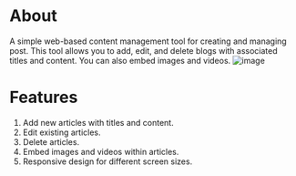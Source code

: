# About 
A simple web-based content management tool for creating and managing post. This tool allows you to add, edit, and delete blogs with associated titles and content. You can also embed images and videos.
![image](https://github.com/abhaykumarmandal/Bharat-Intern/assets/112566463/a0249eeb-a690-4a3c-a9c5-10429f9b30b9)


# Features
1. Add new articles with titles and content.
2. Edit existing articles.
3. Delete articles.
4. Embed images and videos within articles.
5. Responsive design for different screen sizes.

